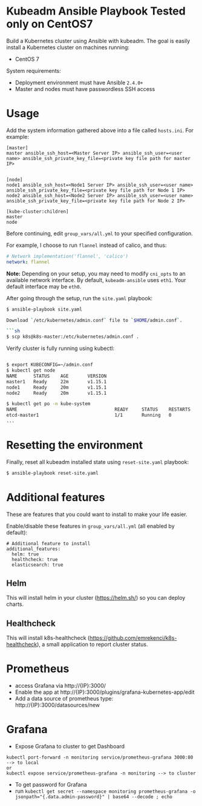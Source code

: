 # Kubeadm Ansible Playbook Tested only on CentOS7

Build a Kubernetes cluster using Ansible with kubeadm. The goal is easily install a Kubernetes cluster on machines running:

  - CentOS 7

System requirements:

  - Deployment environment must have Ansible `2.4.0+`
  - Master and nodes must have passwordless SSH access

# Usage

Add the system information gathered above into a file called `hosts.ini`. For example:
```
[master]
master ansible_ssh_host=<Master Server IP> ansible_ssh_user=<user name> ansible_ssh_private_key_file=<private key file path for master  IP>


[node]
node1 ansible_ssh_host=<Node1 Server IP> ansible_ssh_user=<user name> ansible_ssh_private_key_file=<private key file path for Node 1 IP>
node2 ansible_ssh_host=<Node2 Server IP> ansible_ssh_user=<user name> ansible_ssh_private_key_file=<private key file path for Node 2 IP>

[kube-cluster:children]
master
node
```

Before continuing, edit `group_vars/all.yml` to your specified configuration.

For example, I choose to run `flannel` instead of calico, and thus:

```yaml
# Network implementation('flannel', 'calico')
network: flannel
```

**Note:** Depending on your setup, you may need to modify `cni_opts` to an available network interface. By default, `kubeadm-ansible` uses `eth1`. Your default interface may be `eth0`.

After going through the setup, run the `site.yaml` playbook:

```sh
$ ansible-playbook site.yaml

Download `/etc/kubernetes/admin.conf` file to `$HOME/admin.conf`.

```sh
$ scp k8s@k8s-master:/etc/kubernetes/admin.conf .
```

Verify cluster is fully running using kubectl:

```sh

$ export KUBECONFIG=~/admin.conf
$ kubectl get node
NAME      STATUS    AGE       VERSION
master1   Ready     22m       v1.15.1
node1     Ready     20m       v1.15.1
node2     Ready     20m       v1.15.1

$ kubectl get po -n kube-system
NAME                                    READY     STATUS    RESTARTS   AGE
etcd-master1                            1/1       Running   0          23m
...
```

# Resetting the environment

Finally, reset all kubeadm installed state using `reset-site.yaml` playbook:

```sh
$ ansible-playbook reset-site.yaml
```

# Additional features
These are features that you could want to install to make your life easier.

Enable/disable these features in `group_vars/all.yml` (all enabled by default):
```
# Additional feature to install
additional_features:
  helm: true
  healthcheck: true
  elasticsearch: true
```

## Helm
This will install helm in your cluster (https://helm.sh/) so you can deploy charts.

## Healthcheck
This will install k8s-healthcheck (https://github.com/emrekenci/k8s-healthcheck), a small application to report cluster status.

# Prometheus
- access Grafana via http://{IP}:3000/
- Enable the app at http://{IP}:3000/plugins/grafana-kubernetes-app/edit
- Add a data source of prometheus type: http://{IP}:3000/datasources/new

# Grafana
- Expose Grafana to cluster to get Dashboard
```
kubectl port-forward -n monitoring service/prometheus-grafana 3000:80 --> to local
or
kubectl expose service/prometheus-grafana -n monitoring --> to cluster
```
- To get password for Grafana
- run `kubectl get secret --namespace monitoring prometheus-grafana -o jsonpath="{.data.admin-password}" | base64 --decode ; echo`
